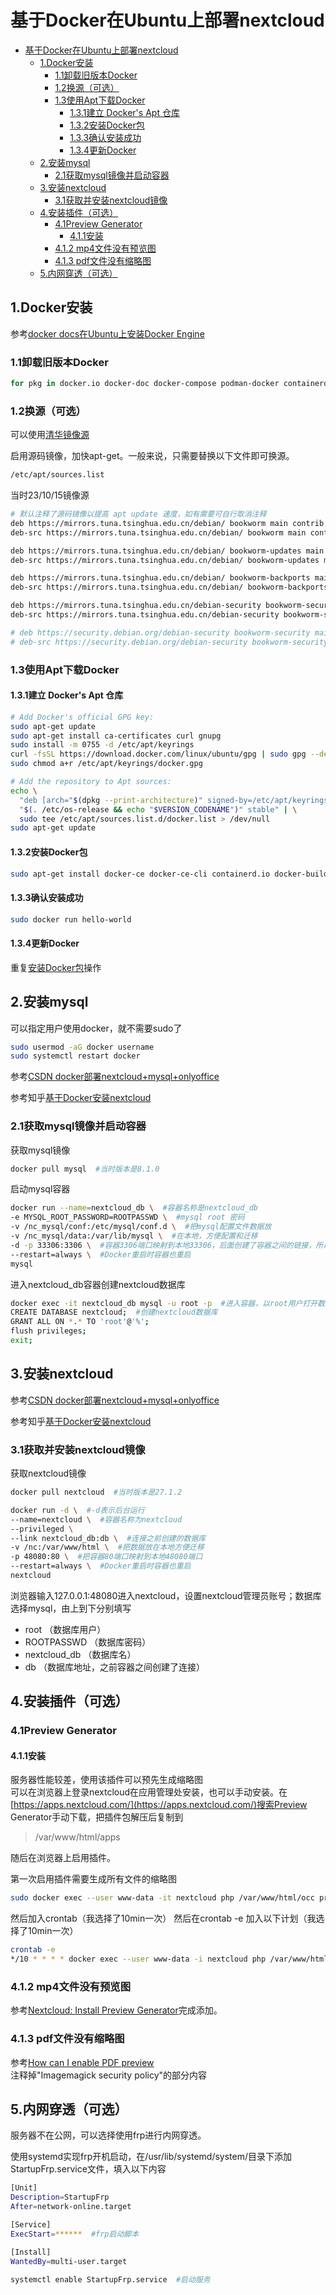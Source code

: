 # 基于Docker在Ubuntu上部署nextcloud

- [基于Docker在Ubuntu上部署nextcloud](#基于docker在ubuntu上部署nextcloud)
  - [1.Docker安装](#1docker安装)
    - [1.1卸载旧版本Docker](#11卸载旧版本docker)
    - [1.2换源（可选）](#12换源可选)
    - [1.3使用Apt下载Docker](#13使用apt下载docker)
      - [1.3.1建立 Docker's Apt 仓库](#131建立-dockers-apt-仓库)
      - [1.3.2安装Docker包](#132安装docker包)
      - [1.3.3确认安装成功](#133确认安装成功)
      - [1.3.4更新Docker](#134更新docker)
  - [2.安装mysql](#2安装mysql)
    - [2.1获取mysql镜像并启动容器](#21获取mysql镜像并启动容器)
  - [3.安装nextcloud](#3安装nextcloud)
    - [3.1获取并安装nextcloud镜像](#31获取并安装nextcloud镜像)
  - [4.安装插件（可选）](#4安装插件可选)
    - [4.1Preview Generator](#41preview-generator)
      - [4.1.1安装](#411安装)
    - [4.1.2 mp4文件没有预览图](#412-mp4文件没有预览图)
    - [4.1.3 pdf文件没有缩略图](#413-pdf文件没有缩略图)
  - [5.内网穿透（可选）](#5内网穿透可选)

## 1.Docker安装

参考[docker docs在Ubuntu上安装Docker Engine](https://docs.docker.com/engine/install/ubuntu/)

### 1.1卸载旧版本Docker

```bash
for pkg in docker.io docker-doc docker-compose podman-docker containerd runc; do sudo apt-get remove $pkg; done
```

### 1.2换源（可选）

可以使用[清华镜像源](https://mirrors.tuna.tsinghua.edu.cn/help/debian/)

启用源码镜像，加快apt-get。一般来说，只需要替换以下文件即可换源。

```bash
/etc/apt/sources.list 
```

当时23/10/15镜像源  

```bash
# 默认注释了源码镜像以提高 apt update 速度，如有需要可自行取消注释
deb https://mirrors.tuna.tsinghua.edu.cn/debian/ bookworm main contrib non-free non-free-firmware
deb-src https://mirrors.tuna.tsinghua.edu.cn/debian/ bookworm main contrib non-free non-free-firmware

deb https://mirrors.tuna.tsinghua.edu.cn/debian/ bookworm-updates main contrib non-free non-free-firmware
deb-src https://mirrors.tuna.tsinghua.edu.cn/debian/ bookworm-updates main contrib non-free non-free-firmware

deb https://mirrors.tuna.tsinghua.edu.cn/debian/ bookworm-backports main contrib non-free non-free-firmware
deb-src https://mirrors.tuna.tsinghua.edu.cn/debian/ bookworm-backports main contrib non-free non-free-firmware

deb https://mirrors.tuna.tsinghua.edu.cn/debian-security bookworm-security main contrib non-free non-free-firmware
deb-src https://mirrors.tuna.tsinghua.edu.cn/debian-security bookworm-security main contrib non-free non-free-firmware

# deb https://security.debian.org/debian-security bookworm-security main contrib non-free non-free-firmware
# deb-src https://security.debian.org/debian-security bookworm-security main contrib non-free non-free-firmware
```

### 1.3使用Apt下载Docker

#### 1.3.1建立 Docker's Apt 仓库

```bash
# Add Docker's official GPG key:
sudo apt-get update
sudo apt-get install ca-certificates curl gnupg
sudo install -m 0755 -d /etc/apt/keyrings
curl -fsSL https://download.docker.com/linux/ubuntu/gpg | sudo gpg --dearmor -o /etc/apt/keyrings/docker.gpg
sudo chmod a+r /etc/apt/keyrings/docker.gpg

# Add the repository to Apt sources:
echo \
  "deb [arch="$(dpkg --print-architecture)" signed-by=/etc/apt/keyrings/docker.gpg] https://download.docker.com/linux/ubuntu \
  "$(. /etc/os-release && echo "$VERSION_CODENAME")" stable" | \
  sudo tee /etc/apt/sources.list.d/docker.list > /dev/null
sudo apt-get update
```

#### 1.3.2安装Docker包

```bash
sudo apt-get install docker-ce docker-ce-cli containerd.io docker-buildx-plugin docker-compose-plugin
```

#### 1.3.3确认安装成功

```bash
sudo docker run hello-world
```

#### 1.3.4更新Docker

重复[安装Docker包](#132安装docker包)操作

## 2.安装mysql

可以指定用户使用docker，就不需要sudo了

```bash
sudo usermod -aG docker username
sudo systemctl restart docker
```

参考[CSDN docker部署nextcloud+mysql+onlyoffice](https://blog.csdn.net/u011740601/article/details/115790720)

参考知乎[基于Docker安装nextcloud](https://zhuanlan.zhihu.com/p/107820215)

### 2.1获取mysql镜像并启动容器

获取mysql镜像

```bash
docker pull mysql  #当时版本是8.1.0
```

启动mysql容器

```bash
docker run --name=nextcloud_db \  #容器名称是nextcloud_db
-e MYSQL_ROOT_PASSWORD=ROOTPASSWD \  #mysql root 密码
-v /nc_mysql/conf:/etc/mysql/conf.d \  #把mysql配置文件数据放
-v /nc_mysql/data:/var/lib/mysql \  #在本地，方便配置和迁移
-d -p 33306:3306 \  #容器3306端口映射到本地33306，后面创建了容器之间的链接，所以没用到
--restart=always \  #Docker重启时容器也重启
mysql
```

进入nextcloud_db容器创建nextcloud数据库

```bash
docker exec -it nextcloud_db mysql -u root -p  #进入容器，以root用户打开数据库
CREATE DATABASE nextcloud;  #创建nextcloud数据库
GRANT ALL ON *.* TO 'root'@'%';
flush privileges;
exit;
```

## 3.安装nextcloud

参考[CSDN docker部署nextcloud+mysql+onlyoffice](https://blog.csdn.net/u011740601/article/details/115790720)

参考知乎[基于Docker安装nextcloud](https://zhuanlan.zhihu.com/p/107820215)

### 3.1获取并安装nextcloud镜像

获取nextcloud镜像

```bash
docker pull nextcloud  #当时版本是27.1.2
```

```bash
docker run -d \  #-d表示后台运行
--name=nextcloud \  #容器名称为nextcloud
--privileged \  
--link nextcloud_db:db \  #连接之前创建的数据库
-v /nc:/var/www/html \  #把数据放在本地方便迁移
-p 48080:80 \  #把容器80端口映射到本地48080端口
--restart=always \  #Docker重启时容器也重启
nextcloud
```

浏览器输入127.0.0.1:48080进入nextcloud，设置nextcloud管理员账号；数据库选择mysql，由上到下分别填写

- root  （数据库用户）
- ROOTPASSWD  （数据库密码）
- nextcloud_db （数据库名）
- db （数据库地址，之前容器之间创建了连接）

## 4.安装插件（可选）

### 4.1Preview Generator

#### 4.1.1安装

服务器性能较差，使用该插件可以预先生成缩略图  
可以在浏览器上登录nextcloud在应用管理处安装，也可以手动安装。在[https://apps.nextcloud.com/](https://apps.nextcloud.com/)搜索Preview Generator手动下载，把插件包解压后复制到
> /var/www/html/apps

随后在浏览器上启用插件。

第一次启用插件需要生成所有文件的缩略图

```bash
sudo docker exec --user www-data -it nextcloud php /var/www/html/occ preview:generate-all -vvv
```

然后加入crontab（我选择了10min一次）
然后在crontab -e 加入以下计划（我选择了10min一次）

```bash
crontab -e  
*/10 * * * * docker exec --user www-data -i nextcloud php /var/www/html/occ preview:pre-generate -vvv
```

### 4.1.2 mp4文件没有预览图

参考[Nextcloud: Install Preview Generator](https://www.allerstorfer.at/nextcloud-install-preview-generator/)完成添加。

### 4.1.3 pdf文件没有缩略图

参考[How can I enable PDF preview](https://help.nextcloud.com/t/how-can-i-enable-pdf-preview/90303)  
注释掉"Imagemagick security policy"的部分内容

## 5.内网穿透（可选）

服务器不在公网，可以选择使用frp进行内网穿透。

使用systemd实现frp开机启动，在/usr/lib/systemd/system/目录下添加StartupFrp.service文件，填入以下内容

```bash
[Unit]
Description=StartupFrp
After=network-online.target

[Service]
ExecStart=******  #frp启动脚本

[Install]
WantedBy=multi-user.target
```

```bash
systemctl enable StartupFrp.service  #启动服务
```
